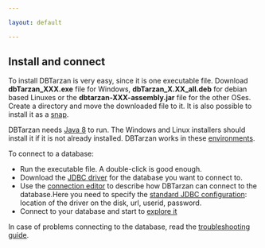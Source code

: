 ```yaml
---

layout: default

---
```


## Install and connect

To install DBTarzan is very easy, since it is one executable file. 
Download **dbTarzan_XXX.exe**  file for Windows, **dbTarzan_X.XX_all.deb** for debian based Linuxes or the **dbtarzan-XXX-assembly.jar** file for the other OSes. Create a directory and move the downloaded file to it. It is also possible to install it as a [snap](https://snapcraft.io/dbtarzan).


DBTarzan needs [Java 8](http://java.com/en/download/) to run. The Windows and Linux installers should install it if it is not already installed. 
DBTarzan works in these [environments](Tested-databases-and-operating-systems).

To connect to a database:

* Run the executable file. A double-click is good enough.
* Download the [JDBC driver](http://www.sql-workbench.net/manual/jdbc-setup.html#jdbc-drivers) for the database you want to connect to.
* Use the [connection editor](Connections-editor) to describe how DBTarzan can connect to the database.Here you need to specify the [standard JDBC configuration](https://vladmihalcea.com/jdbc-driver-connection-url-strings/): location of the driver on the disk, url, userid, password.
* Connect to your database and start to [explore it](Usage)

In case of problems connecting to the database, read the [troubleshooting guide](troubleshooting).
